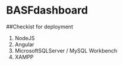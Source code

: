 # BASFdashboard

##Checkist for deployment

1. NodeJS
2. Angular
3. MicrosoftSQLServer / MySQL Workbench
4. XAMPP
